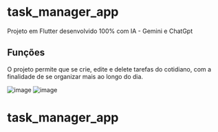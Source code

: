 # task_manager_app

Projeto em Flutter desenvolvido 100% com IA - Gemini e ChatGpt

## Funções

O projeto permite que se crie, edite e delete tarefas do cotidiano, com a finalidade de se organizar mais ao longo do dia.

![image](https://github.com/Estaniss/task_manager_app/assets/91274184/3da8cef0-ebe7-4923-8622-6ee29f653836)
![image](https://github.com/Estaniss/task_manager_app/assets/91274184/8a11af94-2db1-4c2c-a8b0-7c3ceb8eee68)



# task_manager_app
